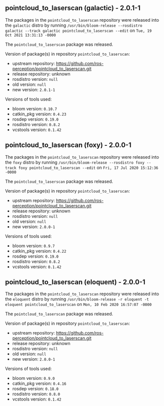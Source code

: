 ## pointcloud_to_laserscan (galactic) - 2.0.1-1

The packages in the `pointcloud_to_laserscan` repository were released into the `galactic` distro by running `/usr/bin/bloom-release --rosdistro galactic --track galactic pointcloud_to_laserscan --edit` on `Tue, 19 Oct 2021 13:31:13 -0000`

The `pointcloud_to_laserscan` package was released.

Version of package(s) in repository `pointcloud_to_laserscan`:

- upstream repository: https://github.com/ros-perception/pointcloud_to_laserscan.git
- release repository: unknown
- rosdistro version: `null`
- old version: `null`
- new version: `2.0.1-1`

Versions of tools used:

- bloom version: `0.10.7`
- catkin_pkg version: `0.4.23`
- rosdep version: `0.19.0`
- rosdistro version: `0.8.2`
- vcstools version: `0.1.42`


## pointcloud_to_laserscan (foxy) - 2.0.0-1

The packages in the `pointcloud_to_laserscan` repository were released into the `foxy` distro by running `/usr/bin/bloom-release --rosdistro foxy --track foxy pointcloud_to_laserscan --edit` on `Fri, 17 Jul 2020 15:12:36 -0000`

The `pointcloud_to_laserscan` package was released.

Version of package(s) in repository `pointcloud_to_laserscan`:

- upstream repository: https://github.com/ros-perception/pointcloud_to_laserscan.git
- release repository: unknown
- rosdistro version: `null`
- old version: `null`
- new version: `2.0.0-1`

Versions of tools used:

- bloom version: `0.9.7`
- catkin_pkg version: `0.4.22`
- rosdep version: `0.19.0`
- rosdistro version: `0.8.2`
- vcstools version: `0.1.42`


## pointcloud_to_laserscan (eloquent) - 2.0.0-1

The packages in the `pointcloud_to_laserscan` repository were released into the `eloquent` distro by running `/usr/bin/bloom-release -r eloquent -t eloquent pointcloud_to_laserscan` on `Mon, 10 Feb 2020 16:57:07 -0000`

The `pointcloud_to_laserscan` package was released.

Version of package(s) in repository `pointcloud_to_laserscan`:

- upstream repository: https://github.com/ros-perception/pointcloud_to_laserscan.git
- release repository: unknown
- rosdistro version: `null`
- old version: `null`
- new version: `2.0.0-1`

Versions of tools used:

- bloom version: `0.9.0`
- catkin_pkg version: `0.4.16`
- rosdep version: `0.18.0`
- rosdistro version: `0.8.0`
- vcstools version: `0.1.42`



